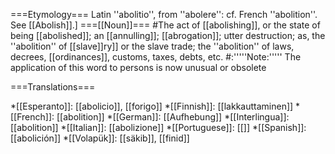 ===Etymology===
Latin ''abolitio'', from ''abolere'': cf. French ''abolition''. See [[Abolish]].] 
===[[Noun]]===
#The act of [[abolishing]], or the state of being [[abolished]]; an [[annulling]]; [[abrogation]]; utter destruction; as, the ''abolition'' of [[slave]]ry]] or the slave trade; the ''abolition'' of laws, decrees, [[ordinances]], customs, taxes, debts, etc.
#:'''''Note:''''' The application of this word to persons is now unusual or obsolete

===Translations===

*[[Esperanto]]: [[abolicio]], [[forigo]] 
*[[Finnish]]: [[lakkauttaminen]]
*[[French]]: [[abolition]]
*[[German]]: [[Aufhebung]]
*[[Interlingua]]: [[abolition]] 
*[[Italian]]: [[abolizione]] 
*[[Portuguese]]: [[]] 
*[[Spanish]]: [[abolición]]
*[[Volapük]]: [[säkib]], [[finid]]